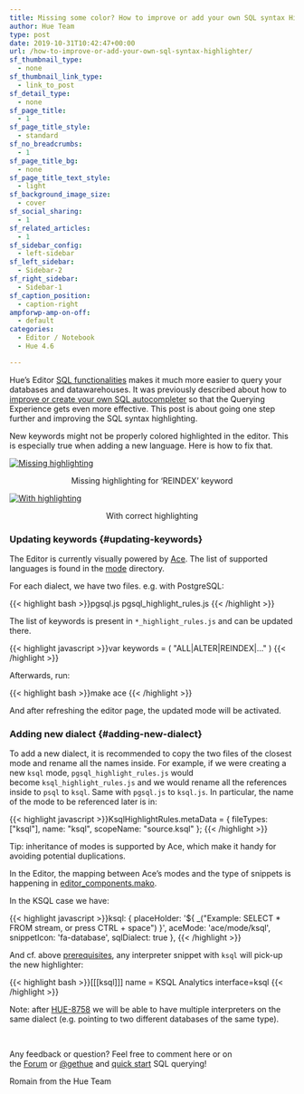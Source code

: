 ```yaml
---
title: Missing some color? How to improve or add your own SQL syntax Highlighter
author: Hue Team
type: post
date: 2019-10-31T10:42:47+00:00
url: /how-to-improve-or-add-your-own-sql-syntax-highlighter/
sf_thumbnail_type:
  - none
sf_thumbnail_link_type:
  - link_to_post
sf_detail_type:
  - none
sf_page_title:
  - 1
sf_page_title_style:
  - standard
sf_no_breadcrumbs:
  - 1
sf_page_title_bg:
  - none
sf_page_title_text_style:
  - light
sf_background_image_size:
  - cover
sf_social_sharing:
  - 1
sf_related_articles:
  - 1
sf_sidebar_config:
  - left-sidebar
sf_left_sidebar:
  - Sidebar-2
sf_right_sidebar:
  - Sidebar-1
sf_caption_position:
  - caption-right
ampforwp-amp-on-off:
  - default
categories:
  - Editor / Notebook
  - Hue 4.6

---
```

Hue&#8217;s Editor [SQL functionalities][1] makes it much more easier to query your databases and datawarehouses. It was previously described about how to [improve or create your own SQL autocompleter][2] so that the Querying Experience gets even more effective. This post is about going one step further and improving the SQL syntax highlighting.

New keywords might not be properly colored highlighted in the editor. This is especially true when adding a new language. Here is how to fix that.

<a href="https://cdn.gethue.com/docs/dev/syntax_highlighting_missing.png" data-featherlight="image"><img class="aligncenter" src="https://cdn.gethue.com/docs/dev/syntax_highlighting_missing.png" alt="Missing highlighting" /></a>

<p style="text-align: center;">
  Missing highlighting for ‘REINDEX’ keyword
</p>

<a href="https://cdn.gethue.com/docs/dev/syntax_highlighting_updated.png" data-featherlight="image"><img class="aligncenter" src="https://cdn.gethue.com/docs/dev/syntax_highlighting_updated.png" alt="With highlighting" /></a>

<p style="text-align: center;">
  With correct highlighting
</p>

### Updating keywords {#updating-keywords}

The Editor is currently visually powered by [Ace][3]. The list of supported languages is found in the [mode][4] directory.

For each dialect, we have two files. e.g. with PostgreSQL:

{{< highlight bash >}}pgsql.js
pgsql_highlight_rules.js
{{< /highlight >}}

The list of keywords is present in `*_highlight_rules.js` and can be updated there.

{{< highlight javascript >}}var keywords = (
    "ALL|ALTER|REINDEX|..."
)
{{< /highlight >}}

Afterwards, run:

{{< highlight bash >}}make ace
{{< /highlight >}}

And after refreshing the editor page, the updated mode will be activated.

### Adding new dialect {#adding-new-dialect}

To add a new dialect, it is recommended to copy the two files of the closest mode and rename all the names inside. For example, if we were creating a new `ksql` mode, `pgsql_highlight_rules.js` would become `ksql_highlight_rules.js` and we would rename all the references inside to `psql` to `ksql`. Same with `pgsql.js` to `ksql.js`. In particular, the name of the mode to be referenced later is in:

{{< highlight javascript >}}KsqlHighlightRules.metaData = {
  fileTypes: ["ksql"],
  name: "ksql",
  scopeName: "source.ksql"
};
{{< /highlight >}}

Tip: inheritance of modes is supported by Ace, which make it handy for avoiding potential duplications.

In the Editor, the mapping between Ace’s modes and the type of snippets is happening in [editor_components.mako][5].

In the KSQL case we have:

{{< highlight javascript >}}ksql: {
  placeHolder: '${ _("Example: SELECT * FROM stream, or press CTRL + space") }',
  aceMode: 'ace/mode/ksql',
  snippetIcon: 'fa-database',
  sqlDialect: true
},
{{< /highlight >}}

And cf. above [prerequisites][6], any interpreter snippet with `ksql` will pick-up the new highlighter:

{{< highlight bash >}}[[[ksql]]]
    name = KSQL Analytics
    interface=ksql
{{< /highlight >}}

Note: after [HUE-8758][7] we will be able to have multiple interpreters on the same dialect (e.g. pointing to two different databases of the same type).

&nbsp;

Any feedback or question? Feel free to comment here or on the <a href="https://discourse.gethue.com/">Forum</a> or <a href="https://twitter.com/gethue">@gethue</a> and <a href="https://docs.gethue.com/latest/quickstart/">quick start</a> SQL querying!

Romain from the Hue Team

 [1]: https://docs.gethue.com/user/querying/
 [2]: https://docs.gethue.com/developer/parsers/
 [3]: https://ace.c9.io/
 [4]: https://github.com/cloudera/hue/tree/master/tools/ace-editor/lib/ace/mode
 [5]: https://github.com/cloudera/hue/blob/master/desktop/libs/notebook/src/notebook/templates/editor_components.mako#L2118
 [6]: http://localhost:1313/developer/parsers/#prerequisites
 [7]: https://issues.cloudera.org/browse/HUE-8758